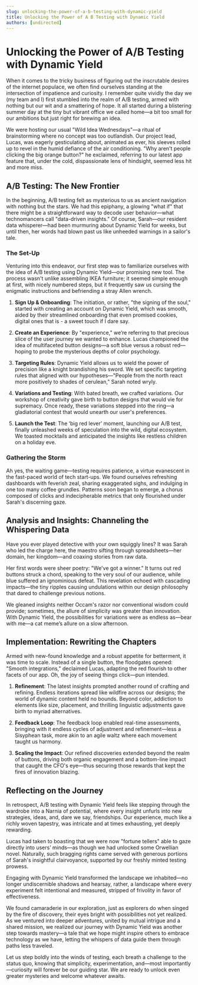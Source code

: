 ```yaml
---
slug: unlocking-the-power-of-a-b-testing-with-dynamic-yield
title: Unlocking the Power of A B Testing with Dynamic Yield
authors: [undirected]
---
```



# Unlocking the Power of A/B Testing with Dynamic Yield

When it comes to the tricky business of figuring out the inscrutable desires of the internet populace, we often find ourselves standing at the intersection of impatience and curiosity. I remember quite vividly the day we (my team and I) first stumbled into the realm of A/B testing, armed with nothing but our wit and a smattering of hope. It all started during a blistering summer day at the tiny but vibrant office we called home—a bit too small for our ambitions but just right for brewing an idea.

We were hosting our usual "Wild Idea Wednesdays"—a ritual of brainstorming where no concept was too outlandish. Our project lead, Lucas, was eagerly gesticulating about, animated as ever, his sleeves rolled up to revel in the humid defiance of the air conditioning. "Why aren't people clicking the big orange button?" he exclaimed, referring to our latest app feature that, under the cold, dispassionate lens of hindsight, seemed less hit and more miss.

## A/B Testing: The New Frontier

In the beginning, A/B testing felt as mysterious to us as ancient navigation with nothing but the stars. We had this epiphany, a glowing "what if" that there might be a straightforward way to decode user behavior—what technomancers call "data-driven insights." Of course, Sarah—our resident data whisperer—had been murmuring about Dynamic Yield for weeks, but until then, her words had blown past us like unheeded warnings in a sailor's tale.

### The Set-Up

Venturing into this endeavor, our first step was to familiarize ourselves with the idea of A/B testing using Dynamic Yield—our promising new tool. The process wasn't unlike assembling IKEA furniture; it seemed simple enough at first, with nicely numbered steps, but it frequently saw us cursing the enigmatic instructions and befriending a stray Allen wrench.

1. **Sign Up & Onboarding**: The initiation, or rather, "the signing of the soul," started with creating an account on Dynamic Yield, which was smooth, aided by their streamlined onboarding that even promised cookies, digital ones that is - a sweet touch if I dare say.

2. **Create an Experience**: By "experience," we’re referring to that precious slice of the user journey we wanted to enhance. Lucas championed the idea of multifaceted button designs—a soft blue versus a robust red—hoping to probe the mysterious depths of color psychology.

3. **Targeting Rules**: Dynamic Yield allows us to wield the power of precision like a knight brandishing his sword. We set specific targeting rules that aligned with our hypotheses—"People from the north react more positively to shades of cerulean," Sarah noted wryly.

4. **Variations and Testing**: With bated breath, we crafted variations. Our workshop of creativity gave birth to button designs that would vie for supremacy. Once ready, these variations stepped into the ring—a gladiatorial contest that would unearth our user's preferences.

5. **Launch the Test**: The ‘big red lever’ moment, launching our A/B test, finally unleashed weeks of speculation into the wild, digital ecosystem. We toasted mocktails and anticipated the insights like restless children on a holiday eve.

### Gathering the Storm

Ah yes, the waiting game—testing requires patience, a virtue evanescent in the fast-paced world of tech start-ups. We found ourselves refreshing dashboards with feverish zeal, sharing exaggerated sighs, and indulging in one too many coffee grundles. Patterns soon began to emerge, a chorus composed of clicks and indecipherable metrics that only flourished under Sarah's discerning gaze.

## Analysis and Insights: Channeling the Whispering Data

Have you ever played detective with your own squiggly lines? It was Sarah who led the charge here, the maestro sifting through spreadsheets—her domain, her kingdom—and coaxing stories from raw data. 

Her first words were sheer poetry: "We've got a winner." It turns out red buttons struck a chord, speaking to the very soul of our audience, while blue suffered an ignominious defeat. This revelation echoed with cascading impacts—the tiny ripples causing undulations within our design philosophy that dared to challenge previous notions.

We gleaned insights neither Occam's razor nor conventional wisdom could provide; sometimes, the allure of simplicity was greater than innovation. With Dynamic Yield, the possibilities for variations were as endless as—bear with me—a cat meme’s allure on a slow afternoon.

## Implementation: Rewriting the Chapters

Armed with new-found knowledge and a robust appetite for betterment, it was time to scale. Instead of a single button, the floodgates opened: "Smooth integrations," declaimed Lucas, adapting the red flourish to other facets of our app. Oh, the joy of seeing things click—pun intended.

1. **Refinement**: The latest insights prompted another round of crafting and refining. Endless iterations spread like wildfire across our designs; the world of dynamic content held no bounds. Beyond color, addiction to elements like size, placement, and thrilling linguistic adjustments gave birth to myriad alternatives.

2. **Feedback Loop**: The feedback loop enabled real-time assessments, bringing with it endless cycles of adjustment and refinement—less a Sisyphean task, more akin to an agile waltz where each movement taught us harmony.

3. **Scaling the Impact**: Our refined discoveries extended beyond the realm of buttons, driving both organic engagement and a bottom-line impact that caught the CFO's eye—thus securing those rewards that kept the fires of innovation blazing.

## Reflecting on the Journey

In retrospect, A/B testing with Dynamic Yield feels like stepping through the wardrobe into a Narnia of potential, where every insight unfurls into new strategies, ideas, and, dare we say, friendships. Our experience, much like a richly woven tapestry, was intricate and at times exhausting, yet deeply rewarding.

Lucas had taken to boasting that we were now "fortune tellers" able to gaze directly into users’ minds—as though we had unlocked some Orwellian novel. Naturally, such bragging rights came served with generous portions of Sarah's insightful clairvoyance, supported by our freshly minted testing prowess.

Engaging with Dynamic Yield transformed the landscape we inhabited—no longer undiscernible shadows and hearsay, rather, a landscape where every experiment felt intentional and measured, stripped of frivolity in favor of effectiveness.

We found camaraderie in our exploration, just as explorers do when singed by the fire of discovery, their eyes bright with possibilities not yet realized. As we ventured into deeper adventures, united by mutual intrigue and a shared mission, we realized our journey with Dynamic Yield was another step towards mastery—a tale that we hope might inspire others to embrace technology as we have, letting the whispers of data guide them through paths less traveled.

Let us step boldly into the winds of testing, each breath a challenge to the status quo, knowing that simplicity, experimentation, and—most importantly—curiosity will forever be our guiding star. We are ready to unlock even greater mysteries and welcome whatever awaits.